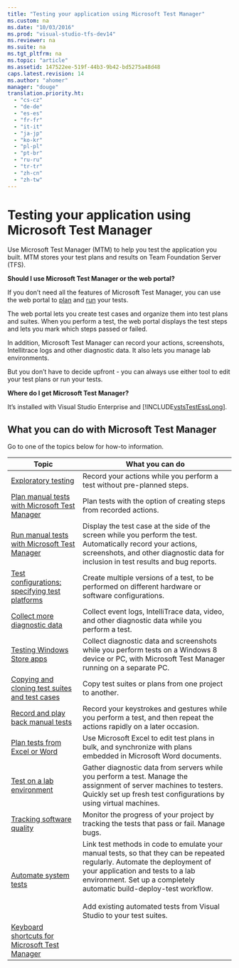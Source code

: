 ```yaml
---
title: "Testing your application using Microsoft Test Manager"
ms.custom: na
ms.date: "10/03/2016"
ms.prod: "visual-studio-tfs-dev14"
ms.reviewer: na
ms.suite: na
ms.tgt_pltfrm: na
ms.topic: "article"
ms.assetid: 147522ee-519f-44b3-9b42-bd5275a48d48
caps.latest.revision: 14
ms.author: "ahomer"
manager: "douge"
translation.priority.ht: 
  - "cs-cz"
  - "de-de"
  - "es-es"
  - "fr-fr"
  - "it-it"
  - "ja-jp"
  - "ko-kr"
  - "pl-pl"
  - "pt-br"
  - "ru-ru"
  - "tr-tr"
  - "zh-cn"
  - "zh-tw"
---
```

# Testing your application using Microsoft Test Manager
Use Microsoft Test Manager (MTM) to help you test the application you built. MTM stores your test plans and results on Team Foundation Server (TFS).  
  
 **Should I use Microsoft Test Manager or the web portal?**  
  
 If you don’t need all the features of Microsoft Test Manager, you can use the web portal to [plan](../dv_TeamTestALM/planning-manual-tests-using-the-web-portal.md) and [run](../dv_TeamTestALM/running-manual-tests-using-the-web-portal.md) your tests.  
  
 The web portal lets you create test cases and organize them into test plans and suites. When you perform a test, the web portal displays the test steps and lets you mark which steps passed or failed.  
  
 In addition, Microsoft Test Manager can record your actions, screenshots, Intellitrace logs and other diagnostic data. It also lets you manage lab environments.  
  
 But you don’t have to decide upfront - you can always use either tool to edit your test plans or run your tests.  
  
 **Where do I get Microsoft Test Manager?**  
  
 It’s installed with Visual Studio Enterprise and [!INCLUDE[vstsTestEssLong](../dv_TeamTestALM/includes/vststestesslong_md.md)].  
  
## What you can do with Microsoft Test Manager  
 Go to one of the topics below for how-to information.  
  
|Topic|What you can do|  
|-----------|---------------------|  
|[Exploratory testing](../dv_TeamTestALM/exploratory-testing-using-microsoft-test-manager.md)|Record your actions while you perform a test without pre-planned steps.|  
|[Plan manual tests with Microsoft Test Manager](../dv_TeamTestALM/plan-manual-tests-with-microsoft-test-manager.md)|Plan tests with the option of creating steps from recorded actions.|  
|[Run manual tests with Microsoft Test Manager](../dv_TeamTestALM/run-manual-tests-with-microsoft-test-manager.md)|Display the test case at the side of the screen while you perform the test. Automatically record your actions, screenshots, and other diagnostic data for inclusion in test results and bug reports.|  
|[Test configurations: specifying test platforms](../dv_TeamTestALM/test-configurations--specifying-test-platforms.md)|Create multiple versions of a test, to be performed on different hardware or software configurations.|  
|[Collect more diagnostic data](../dv_TeamTestALM/collect-more-diagnostic-data-in-manual-tests.md)|Collect event logs, IntelliTrace data, video, and other diagnostic data while you perform a test.|  
|[Testing Windows Store apps](../dv_TeamTestALM/testing-windows-store-apps.md)|Collect diagnostic data and screenshots while you perform tests on a Windows 8 device or PC, with Microsoft Test Manager running on a separate PC.|  
|[Copying and cloning test suites and test cases](../dv_TeamTestALM/copying-and-cloning-test-suites-and-test-cases.md)|Copy test suites or plans from one project to another.|  
|[Record and play back manual tests](../dv_TeamTestALM/record-and-play-back-manual-tests.md)|Record your keystrokes and gestures while you perform a test, and then repeat the actions rapidly on a later occasion.|  
|[Plan tests from Excel or Word](../dv_TeamTestALM/plan-application-tests-from-a-microsoft-excel-or-microsoft-word-document.md)|Use Microsoft Excel to edit test plans in bulk, and synchronize with plans embedded in Microsoft Word documents.|  
|[Test on a lab environment](../dv_TeamTestALM/test-on-a-lab-environment.md)|Gather diagnostic data from servers while you perform a test. Manage the assignment of server machines to testers. Quickly set up fresh test configurations by using virtual machines.|  
|[Tracking software quality](../dv_TeamTestALM/tracking-software-quality.md)|Monitor the progress of your project by tracking the tests that pass or fail. Manage bugs.|  
|[Automate system tests](../dv_TeamTestALM/automate-system-tests.md)|Link test methods in code to emulate your manual tests, so that they can be repeated regularly. Automate the deployment of your application and tests to a lab environment. Set up a completely automatic build-deploy-test workflow.<br /><br /> Add existing automated tests from Visual Studio to your test suites.|  
|[Keyboard shortcuts for Microsoft Test Manager](../dv_TeamTestALM/keyboard-shortcuts-for-microsoft-test-manager.md)||